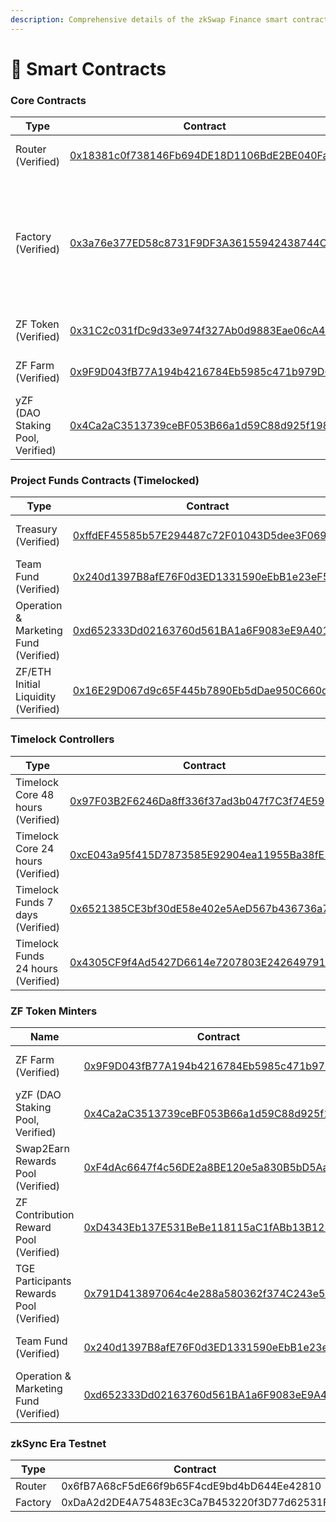 ```yaml
---
description: Comprehensive details of the zkSwap Finance smart contracts
---
```


# 🐧 Smart Contracts

###

### Core Contracts

<table><thead><tr><th width="240">Type</th><th>Contract</th><th>Owner</th></tr></thead><tbody><tr><td>Router (Verified)</td><td><a href="https://explorer.zksync.io/address/0x18381c0f738146Fb694DE18D1106BdE2BE040Fa4#contract">0x18381c0f738146Fb694DE18D1106BdE2BE040Fa4</a></td><td>No contract owner</td></tr><tr><td>Factory (Verified)</td><td><a href="https://explorer.zksync.io/address/0x3a76e377ED58c8731F9DF3A36155942438744Ce3#contract">0x3a76e377ED58c8731F9DF3A36155942438744Ce3</a></td><td><p>No contract owner</p><p>Fee Setter:  <a href="https://explorer.zksync.io/address/0x97F03B2F6246Da8ff336f37ad3b047f7C3f74E59#contract">Timelock Core 48 hours</a></p></td></tr><tr><td>ZF Token (Verified)</td><td><a href="https://explorer.zksync.io/address/0x31C2c031fDc9d33e974f327Ab0d9883Eae06cA4A#contract">0x31C2c031fDc9d33e974f327Ab0d9883Eae06cA4A</a></td><td><a href="https://explorer.zksync.io/address/0x97F03B2F6246Da8ff336f37ad3b047f7C3f74E59#contract">Timelock Core 48 hours</a></td></tr><tr><td>ZF Farm (Verified)</td><td><a href="https://explorer.zksync.io/address/0x9F9D043fB77A194b4216784Eb5985c471b979D67#contract">0x9F9D043fB77A194b4216784Eb5985c471b979D67</a></td><td><a href="https://explorer.zksync.io/address/0xcE043a95f415D7873585E92904ea11955Ba38fE5#contract">Timelock Core 24 hours</a></td></tr><tr><td>yZF (DAO Staking Pool, Verified)</td><td><a href="https://explorer.zksync.io/address/0x4Ca2aC3513739ceBF053B66a1d59C88d925f1987">0x4Ca2aC3513739ceBF053B66a1d59C88d925f1987</a></td><td><a href="https://explorer.zksync.io/address/0x97F03B2F6246Da8ff336f37ad3b047f7C3f74E59#contract">Timelock Core 48 hours</a></td></tr></tbody></table>

### &#x20;Project Funds Contracts (Timelocked)

<table><thead><tr><th width="240">Type</th><th>Contract</th><th>Owner</th></tr></thead><tbody><tr><td>Treasury (Verified)</td><td><a href="https://explorer.zksync.io/address/0xffdEF45585b57E294487c72F01043D5dee3F069f#contract">0xffdEF45585b57E294487c72F01043D5dee3F069f</a></td><td><a href="https://explorer.zksync.io/address/0x4305CF9f4Ad5427D6614e7207803E2426497917A#contract">Timelock Funds 24 hours</a></td></tr><tr><td>Team Fund (Verified)</td><td><a href="https://explorer.zksync.io/address/0x240d1397B8afE76F0d3ED1331590eEbB1e23eF5a">0x240d1397B8afE76F0d3ED1331590eEbB1e23eF5a</a></td><td><a href="https://explorer.zksync.io/address/0x4305CF9f4Ad5427D6614e7207803E2426497917A#contract">Timelock Funds 24 hours</a></td></tr><tr><td>Operation &#x26; Marketing Fund (Verified)</td><td><a href="https://explorer.zksync.io/address/0xd652333Dd02163760d561BA1a6F9083eE9A401A4#transactions">0xd652333Dd02163760d561BA1a6F9083eE9A401A4</a></td><td><a href="https://explorer.zksync.io/address/0x4305CF9f4Ad5427D6614e7207803E2426497917A#contract">Timelock Funds 24 hours</a></td></tr><tr><td>ZF/ETH Initial Liquidity (Verified)</td><td><a href="https://explorer.zksync.io/address/0x16E29D067d9c65F445b7890Eb5dDae950C660d23">0x16E29D067d9c65F445b7890Eb5dDae950C660d23</a></td><td><a href="https://explorer.zksync.io/address/0x6521385CE3bf30dE58e402e5AeD567b436736a75">Timelock Funds 7 days</a></td></tr></tbody></table>

### Timelock Controllers&#x20;

<table><thead><tr><th width="240">Type</th><th>Contract</th><th>Admin</th></tr></thead><tbody><tr><td>Timelock Core 48 hours (Verified)</td><td><a href="https://explorer.zksync.io/address/0x97F03B2F6246Da8ff336f37ad3b047f7C3f74E59#contract">0x97F03B2F6246Da8ff336f37ad3b047f7C3f74E59</a></td><td><a href="https://explorer.zksync.io/address/0x0D64C4eb0547C1F51b78Fb1A53583dC9042238C0#transactions">Multisig Core Wallet</a></td></tr><tr><td>Timelock Core 24 hours (Verified)</td><td><a href="https://explorer.zksync.io/address/0xcE043a95f415D7873585E92904ea11955Ba38fE5#contract">0xcE043a95f415D7873585E92904ea11955Ba38fE5</a></td><td><a href="https://explorer.zksync.io/address/0x0D64C4eb0547C1F51b78Fb1A53583dC9042238C0#transactions">Multisig Core Wallet</a></td></tr><tr><td>Timelock Funds 7 days (Verified)</td><td><a href="https://explorer.zksync.io/address/0x6521385CE3bf30dE58e402e5AeD567b436736a75">0x6521385CE3bf30dE58e402e5AeD567b436736a75</a></td><td><a href="https://explorer.zksync.io/address/0xF1802d9a70Bdc6F6EffD65d44b33226eE0E6A821#transactions">Multisig Funds Wallet</a></td></tr><tr><td>Timelock Funds 24 hours (Verified)</td><td><a href="https://explorer.zksync.io/address/0x4305CF9f4Ad5427D6614e7207803E2426497917A#contract">0x4305CF9f4Ad5427D6614e7207803E2426497917A</a></td><td><a href="https://explorer.zksync.io/address/0xF1802d9a70Bdc6F6EffD65d44b33226eE0E6A821#transactions">Multisig Funds Wallet</a></td></tr></tbody></table>

### ZF Token Minters

<table><thead><tr><th width="240">Name</th><th width="253">Contract</th><th>Owner</th></tr></thead><tbody><tr><td>ZF Farm (Verified)</td><td><a href="https://explorer.zksync.io/address/0x9F9D043fB77A194b4216784Eb5985c471b979D67#contract">0x9F9D043fB77A194b4216784Eb5985c471b979D67</a></td><td><a href="https://explorer.zksync.io/address/0xcE043a95f415D7873585E92904ea11955Ba38fE5#contract">Timelock Core 24 hours</a></td></tr><tr><td>yZF (DAO Staking Pool, Verified)</td><td><a href="https://explorer.zksync.io/address/0x4Ca2aC3513739ceBF053B66a1d59C88d925f1987">0x4Ca2aC3513739ceBF053B66a1d59C88d925f1987</a></td><td><a href="https://explorer.zksync.io/address/0x97F03B2F6246Da8ff336f37ad3b047f7C3f74E59#contract">Timelock Core 48 hours</a></td></tr><tr><td>Swap2Earn Rewards Pool (Verified)</td><td><a href="https://explorer.zksync.io/address/0xF4dAc6647f4c56DE2a8BE120e5a830B5bD5Aae91#contract">0xF4dAc6647f4c56DE2a8BE120e5a830B5bD5Aae91</a></td><td><a href="https://explorer.zksync.io/address/0x0D64C4eb0547C1F51b78Fb1A53583dC9042238C0#transactions">Multisig Core Wallet</a></td></tr><tr><td>ZF Contribution Reward Pool (Verified)</td><td><a href="https://explorer.zksync.io/address/0xD4343Eb137E531BeBe118115aC1fABb13B125f3B">0xD4343Eb137E531BeBe118115aC1fABb13B125f3B</a></td><td><a href="https://explorer.zksync.io/address/0x97F03B2F6246Da8ff336f37ad3b047f7C3f74E59#contract">Timelock Core 48 hours</a></td></tr><tr><td>TGE Participants Rewards Pool (Verified)</td><td><a href="https://explorer.zksync.io/address/0x791D413897064c4e288a580362f374C243e56823#contract">0x791D413897064c4e288a580362f374C243e56823</a></td><td><a href="https://explorer.zksync.io/address/0x97F03B2F6246Da8ff336f37ad3b047f7C3f74E59#contract">Timelock Core 48 hours</a></td></tr><tr><td>Team Fund (Verified)</td><td><a href="https://explorer.zksync.io/address/0x240d1397B8afE76F0d3ED1331590eEbB1e23eF5a">0x240d1397B8afE76F0d3ED1331590eEbB1e23eF5a</a></td><td><a href="https://explorer.zksync.io/address/0x4305CF9f4Ad5427D6614e7207803E2426497917A#contract">Timelock Funds 24 hours</a></td></tr><tr><td>Operation &#x26; Marketing Fund (Verified)</td><td><a href="https://explorer.zksync.io/address/0xd652333Dd02163760d561BA1a6F9083eE9A401A4#transactions">0xd652333Dd02163760d561BA1a6F9083eE9A401A4</a></td><td><a href="https://explorer.zksync.io/address/0x4305CF9f4Ad5427D6614e7207803E2426497917A#contract">Timelock Funds 24 hours</a></td></tr></tbody></table>

### zkSync Era Testnet

<table><thead><tr><th width="240">Type</th><th>Contract</th></tr></thead><tbody><tr><td>Router </td><td>0x6fB7A68cF5dE66f9b65F4cdE9bd4bD644Ee42810</td></tr><tr><td>Factory </td><td>0xDaA2d2DE4A75483Ec3Ca7B453220f3D77d62531F</td></tr></tbody></table>

